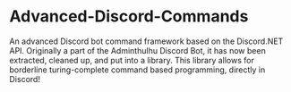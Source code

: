 # Advanced-Discord-Commands
An advanced Discord bot command framework based on the Discord.NET API. Originally a part of the Adminthulhu Discord Bot, it has now been extracted, cleaned up, and put into a library. This library allows for borderline turing-complete command based programming, directly in Discord!

